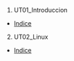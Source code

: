 1. UT01_Introduccion
* [Indice](/UT01_Introduccion/index.md)

2. UT02_Linux
* [Indice](/UT02_Linux/index.md)
